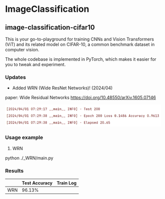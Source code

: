 # ImageClassification
## image-classification-cifar10

This is your go-to-playground for training CNNs and Vision Transformers (ViT) and its related model on CIFAR-10, a common benchmark dataset in computer vision.

The whole codebase is implemented in PyTorch, which makes it easier for you to tweak and experiment.

### Updates

* Added WRN (Wide ResNet Networks)! (2024/04)

paper: Wide Residual Networks https://doi.org/10.48550/arXiv.1605.07146

![WRN测试集测试结果.png](https://github.com/Charles-yueyue831/ImageClassification/blob/main/01%E5%AE%BD%E6%AE%8B%E5%B7%AE%E7%BD%91%E7%BB%9CWRN/image/WRN%E6%B5%8B%E8%AF%95%E9%9B%86%E6%B5%8B%E8%AF%95%E7%BB%93%E6%9E%9C.png?raw=true)

### Usage example

1. WRN

python ./_WRN/main.py

### Results

|      | Test Accuracy | Train Log |
| ---- | ------------- | --------- |
| WRN  | 96.13%        |           |


